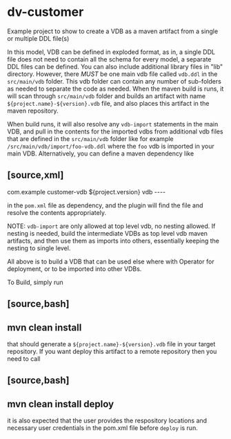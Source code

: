 # dv-customer
Example project to show to create a VDB as a maven artifact from a single or multiple DDL file(s)

In this model, VDB can be defined in exploded format, as in, a single DDL file does not need to contain all the schema for every model, a separate DDL files can be defined. You can also include additional library files in "lib" directory. However, there *MUST* be one main vdb file called `vdb.ddl` in the `src/main/vdb` folder. This vdb folder can contain any number of sub-folders as needed to separate the code as needed. When the maven build is runs, it will scan through `src/main/vdb` folder and builds an artifact with name `${project.name}-${version}.vdb` file, and also places this artifact in the maven repository.

When build runs, it will also resolve any `vdb-import` statements in the main VDB, and pull in the contents for the imported vdbs from additional vdb files that are defined in the `src/main/vdb` folder like for example `/src/main/vdb/import/foo-vdb.ddl` where the `foo` vdb is imported in your main VDB. Alternatively, you can define a maven dependency like

[source,xml]
----
<dependency>
    <groupId>com.example</groupId>
    <artifactId>customer-vdb</artifactId>
    <version>${project.version}</version>
    <type>vdb</type>
</dependency>
----

in the `pom.xml` file as dependency, and the plugin will find the file and resolve the contents appropriately.

NOTE: `vdb-import` are only allowed at top level vdb, no nesting allowed. If nesting is needed, build the intermediate VDBs as top level vdb maven artifacts, and then use them as imports into others, essentially keeping the nesting to single level.

All above is to build a VDB that can be used else where with Operator for deployment, or to be imported into other VDBs.

To Build, simply run

[source,bash]
----
mvn clean install
----

that should generate a `${project.name}-${version}.vdb` file in your target repository. If you want deploy this artifact to a remote repository then you need to call 

[source,bash]
----
mvn clean install deploy
----

it is also expected that the user provides the respository locations and necessary user credentials in the pom.xml file before `deploy` is run.
